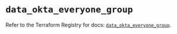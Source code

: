 # `data_okta_everyone_group`

Refer to the Terraform Registry for docs: [`data_okta_everyone_group`](https://registry.terraform.io/providers/okta/okta/4.20.0/docs/data-sources/everyone_group).
